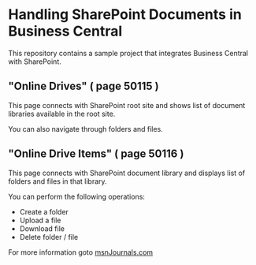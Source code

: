 # Handling SharePoint Documents in Business Central

This repository contains a sample project that integrates Business Central with SharePoint.

## "Online Drives" ( page 50115 )
This page connects with SharePoint root site and shows list of document libraries available in the root site.

You can also navigate through folders and files.

## "Online Drive Items" ( page 50116 )
This page connects with SharePoint document library and displays list of folders and files in that library.

You can perform the following operations: 
* Create a folder
* Upload a file
* Download file
* Delete folder / file

For more information goto [msnJournals.com](https://www.msnJournals.com)

